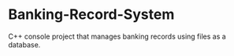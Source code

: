 # Banking-Record-System
C++ console project that manages banking records using files as a database.
